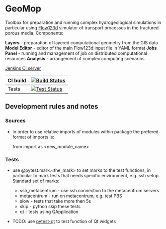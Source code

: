 # GeoMop 

Toolbox for preparation and running complex hydrogeological simulations in particular using [Flow123d](https://flow123d.github.io) simulator of transport processes in the fractured porous media.
Components:
    
**Layers** - preparation of layered computational geometry from the GIS data
**Model Editor** - editor of the main Flow123d input file in YAML format
**Jobs Panel** - running and management of job on distributed computational resources
**Analysis** - arrangement of complex computing scenarios 

[Jenkins CI server](https://ci3.nti.tul.cz)

| CI build | [![Build Status](http://ci3.nti.tul.cz/buildStatus/icon?job=gm-build)](http://ci3.nti.tul.cz/job/gm-build) |
| ----- | ---- |
| Tests | [![Test Status](http://ci3.nti.tul.cz/buildStatus/icon?job=gm-linux-tests)](http://ci3.nti.tul.cz/job/gm-linux-tests/) |

## Development rules and notes

### Sources
- In order to use relative imports of modules within package the prefered format of imports is:
    
    from <package> import <module> as <new_module_name>

### Tests
- use @pytest.mark.<the_mark> to set marks to the test functions, in particular
  to mark tests that needs specific environment, e.g. ssh setup. Standard set of marks:
  
  - ssh_metacentrum - use ssh connection to the metacentrum servers
  - metacentrum - run on metacentrum, e.g. test PBS 
  - slow - tests that take more then 5s
  - skip - python skip these tests
  - qt - tests using QApplication
  
- TODO: use [pytest-qt](http://pytest-qt.readthedocs.io/en/latest/intro.html) to test function of Qt widgets  
  
